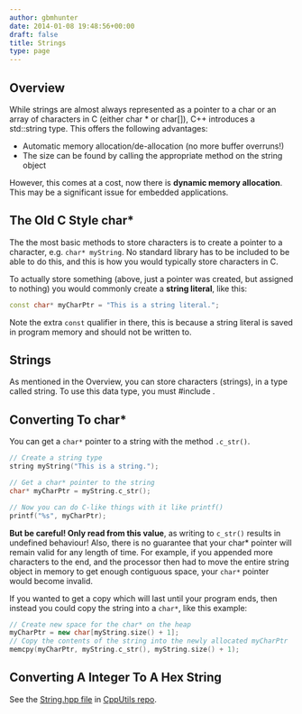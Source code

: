 ```yaml
---
author: gbmhunter
date: 2014-01-08 19:48:56+00:00
draft: false
title: Strings
type: page
---
```


## Overview

While strings are almost always represented as a pointer to a char or an array of characters in C (either char * or char[]), C++ introduces a std::string type. This offers the following advantages:

* Automatic memory allocation/de-allocation (no more buffer overruns!)
* The size can be found by calling the appropriate method on the string object

However, this comes at a cost, now there is **dynamic memory allocation**. This may be a significant issue for embedded applications.

## The Old C Style char*

The the most basic methods to store characters is to create a pointer to a character, e.g. `char* myString`. No standard library has to be included to be able to do this, and this is how you would typically store characters in C.

To actually store something (above, just a pointer was created, but assigned to nothing) you would commonly create a **string literal**, like this:

```c++    
const char* myCharPtr = "This is a string literal.";
```    

Note the extra `const` qualifier in there, this is because a string literal is saved in program memory and should not be written to.

## Strings

As mentioned in the Overview, you can store characters (strings), in a type called string. To use this data type, you must #include <string>.

## Converting To char*

You can get a `char*` pointer to a string with the method `.c_str()`.

```c++    
// Create a string type
string myString("This is a string.");

// Get a char* pointer to the string
char* myCharPtr = myString.c_str();

// Now you can do C-like things with it like printf()
printf("%s", myCharPtr);
```

**But be careful! Only read from this value**, as writing to `c_str()` results in undefined behaviour! Also, there is no guarantee that your char* pointer will remain valid for any length of time. For example, if you appended more characters to the end, and the processor then had to move the entire string object in memory to get enough contiguous space, your `char*` pointer would become invalid.

If you wanted to get a copy which will last until your program ends, then instead you could copy the string into a `char*`, like this example:

```c++    
// Create new space for the char* on the heap
myCharPtr = new char[myString.size() + 1];
// Copy the contents of the string into the newly allocated myCharPtr
memcpy(myCharPtr, myString.c_str(), myString.size() + 1);
```

## Converting A Integer To A Hex String

See the [String.hpp file](https://github.com/mbedded-ninja/CppUtils/blob/master/include/CppUtils/StrConv.hpp) in [CppUtils repo](https://github.com/mbedded-ninja/CppUtils).
